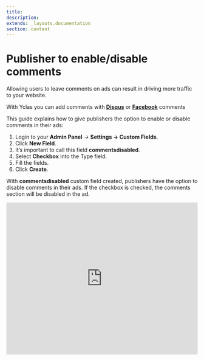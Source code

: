 ```yaml
---
title:
description:
extends: _layouts.documentation
section: content
---
```


 # Publisher to enable/disable comments

Allowing users to leave comments on ads can result in driving more traffic to your website. 

With Yclas you can add comments with **[Disqus](/docs/publish-options-active-comments-with-disquse)** or **[Facebook](/docs/publish-options-add-facebook-comments)** comments

This guide explains how to give publishers the option to enable or disable comments in their ads:

1.  Login to your **Admin Panel** ->  **Settings -> Custom Fields**.
2.  Click  **New Field**.
3.  It’s important to call this field  **commentsdisabled**.
4.  Select  **Checkbox**  into the Type field.
5.  Fill the fields.
6.  Click  **Create**.

With  **commentsdisabled**  custom field created, publishers have the option to disable comments in their ads. If the checkbox is checked, the comments section will be disabled in the ad.



 <iframe width="100%" height="400px" src="https://www.youtube.com/embed/_p--e9os0AY" title="Yclas video" frameborder="0" allow="accelerometer; autoplay; clipboard-write; encrypted-media; gyroscope; picture-in-picture" allowfullscreen></iframe>
